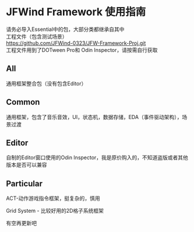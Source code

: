 # JFWind Framework 使用指南
请务必导入Essential中的包，大部分类都继承自其中<br>
工程文件（包含测试场景）<br>
https://github.com/JFWind-0323/JFW-Framework-Proj.git<br>
工程文件用到了DOTween Pro和 Odin Inspector，请按需自行获取
## All
通用框架整合包（没有包含Editor）
## Common
通用框架，包含了音乐音效，UI，状态机，数据存储，EDA（事件驱动架构），场景过渡
## Editor
自制的Editor窗口使用的Odin Inspector，我是原价购入的，不知道盗版或者其他版本是否可以兼容
## Particular
ACT-动作游戏指令框架，挺复杂的，慎用

Grid System - 比较好用的2D格子系统框架

有空再更新吧
